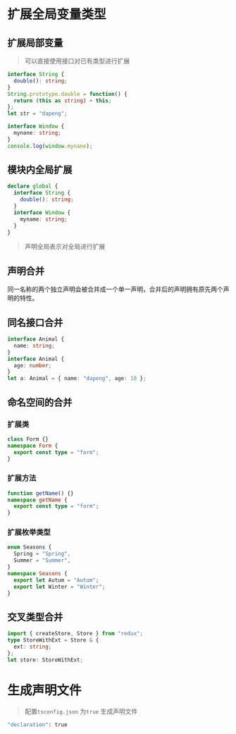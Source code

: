 # 扩展全局变量类型

## 扩展局部变量

> 可以直接使用接口对已有类型进行扩展

```ts
interface String {
  double(): string;
}
String.prototype.double = function() {
  return (this as string) + this;
};
let str = "dapeng";
```

```ts
interface Window {
  mynane: string;
}
console.log(window.mynane);
```

## 模块内全局扩展

```ts
declare global {
  interface String {
    double(): string;
  }
  interface Window {
    myname: string;
  }
}
```

> 声明全局表示对全局进行扩展

## 声明合并

同一名称的两个独立声明会被合并成一个单一声明，合并后的声明拥有原先两个声明的特性。

## 同名接口合并

```ts
interface Animal {
  name: string;
}
interface Animal {
  age: number;
}
let a: Animal = { name: "dapeng", age: 10 };
```

## 命名空间的合并

### 扩展类

```ts
class Form {}
namespace Form {
  export const type = "form";
}
```

### 扩展方法

```ts
function getName() {}
namespace getName {
  export const type = "form";
}
```

### 扩展枚举类型

```ts
enum Seasons {
  Spring = "Spring",
  Summer = "Summer",
}
namespace Seasons {
  export let Autum = "Autum";
  export let Winter = "Winter";
}
```

## 交叉类型合并

```ts
import { createStore, Store } from "redux";
type StoreWithExt = Store & {
  ext: string;
};
let store: StoreWithExt;
```

# 生成声明文件

> 配置`tsconfig.json` 为`true` 生成声明文件

```sh
"declaration": true
```
